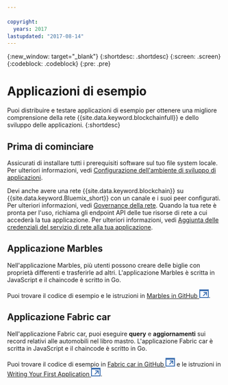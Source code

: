 ```yaml
---

copyright:
  years: 2017
lastupdated: "2017-08-14"
---
```


{:new_window: target="_blank"}
{:shortdesc: .shortdesc}
{:screen: .screen}
{:codeblock: .codeblock}
{:pre: .pre}

# Applicazioni di esempio

Puoi distribuire e testare applicazioni di esempio per ottenere una migliore comprensione della rete {{site.data.keyword.blockchainfull}} e dello sviluppo delle applicazioni.
{:shortdesc}

## Prima di cominciare

Assicurati di installare tutti i prerequisiti software sul tuo file system locale.  Per ulteriori informazioni, vedi [Configurazione dell'ambiente di sviluppo di applicazioni](../v10_application.html#setting-up-application-development-environment).

Devi anche avere una rete {{site.data.keyword.blockchain}} su {{site.data.keyword.Bluemix_short}} con un canale e i suoi peer configurati.  Per ulteriori informazioni, vedi [Governance della rete](../get_start.html).  Quando la tua rete è pronta per l'uso, richiama gli endpoint API delle tue risorse di rete a cui accederà la tua applicazione.  Per ulteriori informazioni, vedi [Aggiunta delle credenziali del servizio di rete alla tua applicazione](../v10_application.html#adding-network-service-credentials-to-your-application).


## Applicazione Marbles

Nell'applicazione Marbles, più utenti possono creare delle biglie con proprietà differenti e trasferirle ad altri.  L'applicazione Marbles è scritta in JavaScript e il chaincode è scritto in Go.

Puoi trovare il codice di esempio e le istruzioni in [Marbles in GitHub ![Icona link esterno](../images/external_link.svg "Icona link esterno")](https://github.com/IBM-Blockchain/marbles).


## Applicazione Fabric car

Nell'applicazione Fabric car, puoi eseguire **query** e **aggiornamenti** sui record relativi alle automobili nel libro mastro.  L'applicazione Fabric car è scritta in JavaScript e il chaincode è scritto in Go.

Puoi trovare il codice di esempio in [Fabric car in GitHub ![Icona link esterno](../images/external_link.svg "Icona link esterno")](https://github.com/hyperledger/fabric-samples/tree/release/fabcar) e le istruzioni in [Writing Your First Application ![Icona link esterno](../images/external_link.svg "Icona link esterno")](http://hyperledger-fabric.readthedocs.io/en/latest/write_first_app.html).

<!-- 
## High available application
-->
<!--
The high available application demonstrate how to enable the following features to ensure the high availability of a {{site.data.keyword.blockchain}} network.
1. Have 2 peers and have your application smart enough to talk to one and if it is getting errors or no response switch over to the other.
2. Same for orderers, 2 or 3 and have your application smart enough to fail over if needed.
OR put orderers/peers behind a load balancer.
-->
